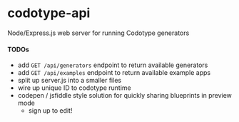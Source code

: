 # codotype-api
Node/Express.js web server for running Codotype generators

#### TODOs
- add `GET /api/generators` endpoint to return available generators
- add `GET /api/examples` endpoint to return available example apps
- split up server.js into a smaller files
- wire up unique ID to codotype runtime
- codepen / jsfiddle style solution for quickly sharing blueprints in preview mode
  - sign up to edit!